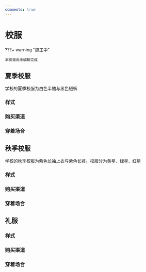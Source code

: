 ```yaml
---
comments: true
---
```


# 校服

???+ warning "施工中"

    本页面尚未编辑完成

## 夏季校服

学校的夏季校服为白色半袖与黑色短裤

### 样式

### 购买渠道

### 穿着场合

## 秋季校服

学校的秋季校服为紫色长袖上衣与紫色长裤。校服分为黄星、绿星、红星

### 样式

### 购买渠道

### 穿着场合

## 礼服

### 样式

### 购买渠道

### 穿着场合
